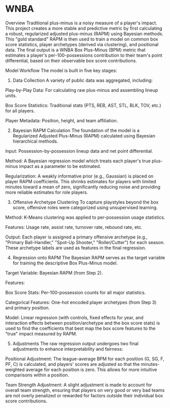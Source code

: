 # WNBA
Overview
Traditional plus-minus is a noisy measure of a player's impact. This project creates a more stable and predictive metric by first calculating a robust, regularized adjusted plus-minus (RAPM) using Bayesian methods. This "gold standard" RAPM is then used to train a model on common box score statistics, player archetypes (derived via clustering), and positional data. The final output is a WNBA Box Plus-Minus (BPM) metric that estimates a player's per-100-possessions contribution to their team's point differential, based on their observable box score contributions.

Model Workflow
The model is built in five key stages:

1. Data Collection
A variety of public data was aggregated, including:

Play-by-Play Data: For calculating raw plus-minus and assembling lineup units.

Box Score Statistics: Traditional stats (PTS, REB, AST, STL, BLK, TOV, etc.) for all players.

Player Metadata: Position, height, and team affiliation.

2. Bayesian RAPM Calculation
The foundation of the model is a Regularized Adjusted Plus-Minus (RAPM) calculated using Bayesian hierarchical methods.

Input: Possession-by-possession lineup data and net point differential.

Method: A Bayesian regression model which treats each player's true plus-minus impact as a parameter to be estimated.

Regularization: A weakly informative prior (e.g., Gaussian) is placed on player RAPM coefficients. This shrinks estimates for players with limited minutes toward a mean of zero, significantly reducing noise and providing more reliable estimates for role players.

3. Offensive Archetype Clustering
To capture playstyles beyond the box score, offensive roles were categorized using unsupervised learning.

Method: K-Means clustering was applied to per-possession usage statistics.

Features: Usage rate, assist rate, turnover rate, rebound rate, etc.

Output: Each player is assigned a primary offensive archetype (e.g., "Primary Ball-Handler," "Spot-Up Shooter," "Roller/Cutter") for each season. These archetype labels are used as features in the final regression.

4. Regression onto RAPM
The Bayesian RAPM serves as the target variable for training the descriptive Box Plus-Minus model.

Target Variable: Bayesian RAPM (from Step 2).

Features:

Box Score Stats: Per-100-possession counts for all major statistics.

Categorical Features: One-hot encoded player archetypes (from Step 3) and primary position.

Model: Linear regression (with controls, fixed effects for year, and interaction effects between position/archetype and the box score stats) is used to find the coefficients that best map the box score features to the "true" impact measured by RAPM.

5. Adjustments
The raw regression output undergoes two final adjustments to enhance interpretability and fairness:

Positional Adjustment: The league-average BPM for each position (G, SG, F, PF, C) is calculated, and players' scores are adjusted so that the minutes-weighted average for each position is zero. This allows for more intuitive comparisons within a position.

Team Strength Adjustment: A slight adjustment is made to account for overall team strength, ensuring that players on very good or very bad teams are not overly penalized or rewarded for factors outside their individual box score contributions.
